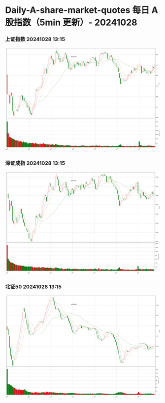
# Daily-A-share-market-quotes 每日 A 股指数（5min 更新）- 20241028

### 上证指数 20241028 13:15
![](./fig/2024/10/20241028-sh000001.png)

### 深证成指 20241028 13:15
![](./fig/2024/10/20241028-sz399001.png)

### 北证50 20241028 13:15
![](./fig/2024/10/20241028-bj899050.png)
